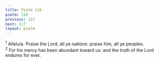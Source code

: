 ```yaml
---
title: Psalm 116
psalm: 116
previous: 115
next: 117
layout: psalm
---
```

<div class="psalm-verse"><sup class="verse-number">1</sup> Alleluia. Praise the Lord, all ye nations: praise him, all ye peoples. </div><div class="psalm-verse"><sup class="verse-number">2</sup> For his mercy has been abundant toward us: and the truth of the Lord endures for ever. </div>